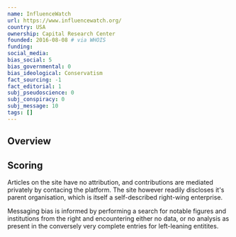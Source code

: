 ```yaml
---
name: InfluenceWatch
url: https://www.influencewatch.org/
country: USA
ownership: Capital Research Center
founded: 2016-08-08 # via WHOIS
funding:
social_media:
bias_social: 5
bias_governmental: 0
bias_ideological: Conservatism
fact_sourcing: -1
fact_editorial: 1
subj_pseudoscience: 0
subj_conspiracy: 0
subj_message: 10
tags: []
---
```


## Overview


## Scoring
Articles on the site have no attribution, and contributions are mediated privately by contacing the platform. The site however readily discloses it's parent organisation, which is itself a self-described right-wing enterprise.

Messaging bias is informed by performing a search for notable figures and institutions from the right and encountering either no data, or no analysis as present in the conversely very complete entries for left-leaning entitites.
